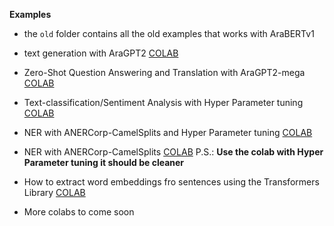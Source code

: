 **Examples**

- the `old` folder contains all the old examples that works with AraBERTv1

- text generation with AraGPT2 [COLAB](https://colab.research.google.com/drive/1T5xKRAtKeuUmmokyThvkK8pulHw02CoK?usp=sharing)

- Zero-Shot Question Answering and Translation with AraGPT2-mega [COLAB](https://colab.research.google.com/drive/1NBghhl2laYZ9jHPKYWTLLUM8R1LePdU6?usp=sharing)

- Text-classification/Sentiment Analysis with Hyper Parameter tuning [COLAB](https://colab.research.google.com/drive/1P9iQHtUH5KUbTVtp8B4-AopZzEEPE0lw?usp=sharing)

- NER with ANERCorp-CamelSplits and Hyper Parameter tuning [COLAB](https://colab.research.google.com/drive/128wX6r_Nz-2LZ_lROeWjWS_yTi96KR7J?usp=sharing)

- NER with ANERCorp-CamelSplits [COLAB](https://colab.research.google.com/drive/1M1yH8rqbxowlSd5R-jr8eBVfGbIyp1zC?usp=sharing) P.S.:  **Use the colab with Hyper Parameter tuning it should be cleaner**

- How to extract word embeddings fro sentences using the Transformers Library [COLAB](https://colab.research.google.com/drive/1Xk8IGcwGTr-YNlB6lhl8jYdIU_M7Mcjx?usp=sharing)

- More colabs to come soon